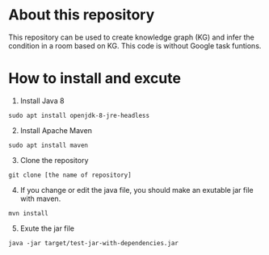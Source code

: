 # About this repository
This repository can be used to create knowledge graph (KG) and infer the condition in a room based on KG.
This code is without Google task funtions.


# How to install and excute
1. Install Java 8
```
sudo apt install openjdk-8-jre-headless 
```
2. Install Apache Maven
```
sudo apt install maven
```
3. Clone the repository
```
git clone [the name of repository]
```


4. If you change or edit the java file, you should make an exutable jar file with maven.
```
mvn install
```

5. Exute the jar file
```
java -jar target/test-jar-with-dependencies.jar
```
